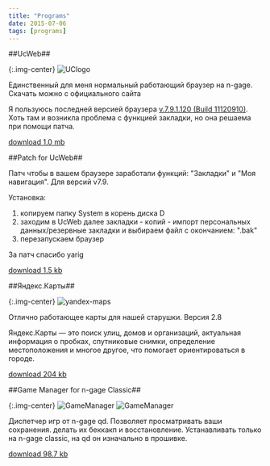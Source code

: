 ```yaml
---
title: "Programs"
date: 2015-07-06
tags: [programs]
---
```


##UcWeb##

{:.img-center}
![UClogo](https://dl.dropboxusercontent.com/u/33967130/n-gage/programs/UClogo.png)

Единственный для меня нормальный работающий браузер на n-gage. Скачать можно с официального сайта

Я пользуюсь последней версией браузера [v.7.9.1.120 (Build 11120910)](http://www.ucweb.com/wor/prd/prd/nokia-NGage-xz-15263.html). Хоть там и возникла проблема с функцией закладки, но она решаема при помощи патча.

[download 1.0 mb](https://dl.dropboxusercontent.com/u/33967130/n-gage/programs/UCBrowser_V7.9.1.120_S60V1_pf26_%28Build11120910%29.sis)


##Patch for UcWeb##

Пaтч чтoбы в вaшeм бpayзepe зapaбoтaли фyнкций: "Зaклaдки" и "Moя нaвигaция". Для вepcий v7.9.

Установка:

1. копируем папку System в корень диска D
2. заходим в UcWeb далее зaклaдки - кoпий - импopт пepcoнaльныx дaнныx/peзepвныe зaклaдки и выбираем фaйл c oкoнчaниeм: ".bak"
3. перезапускаем браузер

За патч спасибо yarig

[download 1.5 kb](https://dl.dropboxusercontent.com/u/33967130/n-gage/programs/Patch_UcWeb_v7.9.zip)

##Яндекс.Карты##

{:.img-center}
![yandex-maps](https://dl.dropboxusercontent.com/u/33967130/n-gage/programs/UClogo.png)

Отлично работающее карты для нашей старушки. Версия 2.8

Яндекс.Карты — это поиск улиц, домов и организаций, актуальная информация о пробках, спутниковые снимки, определение местоположения и многое другое, что помогает ориентироваться в городе.

[download 204 kb](http://md.ya.ru/download/maps/yandexmaps-s60v1.sis)

##Game Manager for n-gage Classic##

{:.img-center}
![GameManager](https://dl.dropboxusercontent.com/u/33967130/n-gage/programs/GameManager01.jpg) 
![GameManager](https://dl.dropboxusercontent.com/u/33967130/n-gage/programs/GameManager02.jpg)

Диспетчер игр от n-gage qd. Позволяет просматривать ваши сохранения. делать их беккакп и восстановление. Устанавливать только на n-gage classic, на qd он изначально в прошивке. 

[download 98.7 kb](https://dl.dropboxusercontent.com/u/33967130/n-gage/programs/GameManager_for_Classic.SIS)
